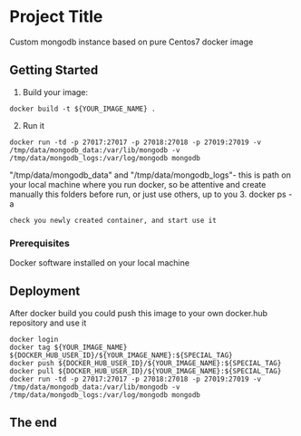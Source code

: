 # Project Title

Custom mongodb instance based on pure Centos7 docker image

## Getting Started

1. Build your image:
```
docker build -t ${YOUR_IMAGE_NAME} .
```
2. Run it
```
docker run -td -p 27017:27017 -p 27018:27018 -p 27019:27019 -v /tmp/data/mongodb_data:/var/lib/mongodb -v /tmp/data/mongodb_logs:/var/log/mongodb mongodb
```
"/tmp/data/mongodb_data" and "/tmp/data/mongodb_logs"- this is path on your local machine where you run docker, so be attentive and create manually this folders before run, or just use others, up to you
3. docker ps -a
```
check you newly created container, and start use it
```

### Prerequisites

Docker software installed on your local machine

## Deployment

After docker build you could push this image to your own docker.hub repository and use it

```
docker login 
docker tag ${YOUR_IMAGE_NAME} ${DOCKER_HUB_USER_ID}/${YOUR_IMAGE_NAME}:${SPECIAL_TAG}
docker push ${DOCKER_HUB_USER_ID}/${YOUR_IMAGE_NAME}:${SPECIAL_TAG}
docker pull ${DOCKER_HUB_USER_ID}/${YOUR_IMAGE_NAME}:${SPECIAL_TAG}
docker run -td -p 27017:27017 -p 27018:27018 -p 27019:27019 -v /tmp/data/mongodb_data:/var/lib/mongodb -v /tmp/data/mongodb_logs:/var/log/mongodb mongodb
``` 

## The end
